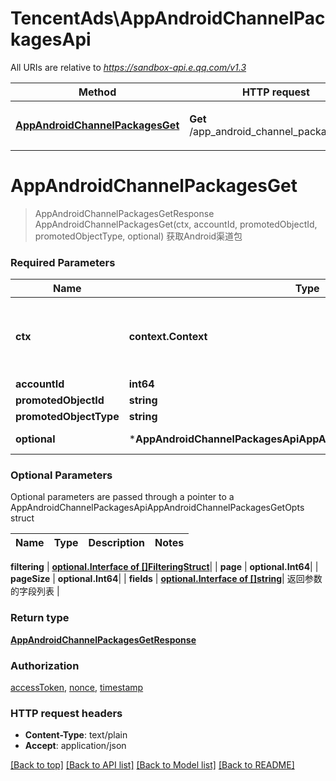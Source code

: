 # TencentAds\AppAndroidChannelPackagesApi

All URIs are relative to *https://sandbox-api.e.qq.com/v1.3*

Method | HTTP request | Description
------------- | ------------- | -------------
[**AppAndroidChannelPackagesGet**](AppAndroidChannelPackagesApi.md#AppAndroidChannelPackagesGet) | **Get** /app_android_channel_packages/get | 获取Android渠道包


# **AppAndroidChannelPackagesGet**
> AppAndroidChannelPackagesGetResponse AppAndroidChannelPackagesGet(ctx, accountId, promotedObjectId, promotedObjectType, optional)
获取Android渠道包

### Required Parameters

Name | Type | Description  | Notes
------------- | ------------- | ------------- | -------------
 **ctx** | **context.Context** | context for authentication, logging, cancellation, deadlines, tracing, etc.
  **accountId** | **int64**|  | 
  **promotedObjectId** | **string**|  | 
  **promotedObjectType** | **string**|  | 
 **optional** | ***AppAndroidChannelPackagesApiAppAndroidChannelPackagesGetOpts** | optional parameters | nil if no parameters

### Optional Parameters
Optional parameters are passed through a pointer to a AppAndroidChannelPackagesApiAppAndroidChannelPackagesGetOpts struct

Name | Type | Description  | Notes
------------- | ------------- | ------------- | -------------



 **filtering** | [**optional.Interface of []FilteringStruct**](FilteringStruct.md)|  | 
 **page** | **optional.Int64**|  | 
 **pageSize** | **optional.Int64**|  | 
 **fields** | [**optional.Interface of []string**](string.md)| 返回参数的字段列表 | 

### Return type

[**AppAndroidChannelPackagesGetResponse**](AppAndroidChannelPackagesGetResponse.md)

### Authorization

[accessToken](../README.md#accessToken), [nonce](../README.md#nonce), [timestamp](../README.md#timestamp)

### HTTP request headers

 - **Content-Type**: text/plain
 - **Accept**: application/json

[[Back to top]](#) [[Back to API list]](../README.md#documentation-for-api-endpoints) [[Back to Model list]](../README.md#documentation-for-models) [[Back to README]](../README.md)

